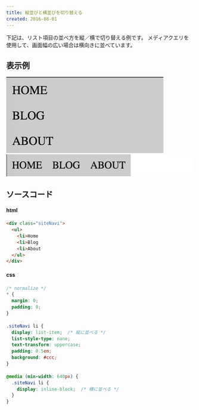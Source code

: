 ```yaml
---
title: 縦並びと横並びを切り替える
created: 2016-08-01
---
```



下記は、リスト項目の並べ方を縦／横で切り替える例です。
メディアクエリを使用して、画面幅の広い場合は横向きに並べています。

表示例
----

![vertical-and-horizontal-1.png](./vertical-and-horizontal-1.png)
![vertical-and-horizontal-2.png](./vertical-and-horizontal-2.png)

ソースコード
----

#### html

```html
<div class="siteNavi">
  <ul>
    <li>Home
    <li>Blog
    <li>About
  </ul>
</div>
```

#### css

```css
/* normalize */
* {
  margin: 0;
  padding: 0;
}

.siteNavi li {
  display: list-item;  /* 縦に並べる */
  list-style-type: none;
  text-transform: uppercase;
  padding: 0.5em;
  background: #ccc;
}

@media (min-width: 640px) {
  .siteNavi li {
    display: inline-block;  /* 横に並べる */
  }
}
```

